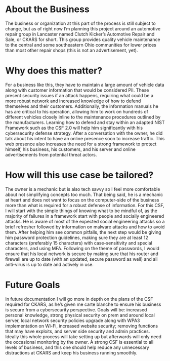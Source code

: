 # About the Business
The business or organization at this part of the process is still subject to change, but as of right now I’m planning this project around an automotive repair group in Lancaster named Clutch Kicker’s Automotive Repair and Sale, or CKARS for short. This group provides quality vehicle maintenance to the central and some southeastern Ohio communities for lower prices than most other repair shops (this is not an advertisement, yet). 

# Why does this matter?
For a business like this, they have to maintain a large amount of vehicle data along with customer information that would be considered PII. These present security issues if an attack happens, requiring what could be a more robust network and increased knowledge of how to defend themselves and their customers. Additionally, the information manuals he has are critical to his operation, allowing him to work on hundreds of different vehicles closely inline to the maintenance procedures outlined by the manufacturers. Learning how to defend and stay within an adapted NIST Framework such as the CSF 2.0 will help him significantly with his cybersecurity defense strategy. After a conversation with the owner, he did talk about his intent to have an online presence soon to increase traffic. This web presence also increases the need for a strong framework to protect himself, his business, his customers, and his server and online advertisements from potential threat actors. 

# How will this use case be tailored?
The owner is a mechanic but is also tech savvy so I feel more comfortable about not simplifying concepts too much. That being said, he is a mechanic at heart and does not want to focus on the computer-side of the business more than what is required for a robust defense of information. For this CSF, I will start with the simple things of knowing what to be mindful of, as the majority of failures in a framework start with people and socially engineered attacks. He is aware of most of the expected social engineering attacks so a brief refresher followed by information on malware attacks and how to avoid them. After helping him see common pitfalls, the next step would be giving him password protection guidelines, making sure they are at least 12 characters (preferably 15 characters) with case-sensitivity and special characters, and using MFA. Following on the theme of passwords, I would ensure that his local network is secure by making sure that his router and firewall are up to date (with an updated, secure password as well) and all anti-virus is up to date and actively in use. 

# Future Goals
In future documentation I will go more in depth on the plans of the CSF required for CKARS, as he’s given me carte blanche to ensure his business is secure from a cybersecurity perspective. Goals will be: increased personal knowledge, strong physical security on prem and around local server, local network security policies upgrade along with WPA3 implementation on Wi-Fi, increased website security; removing functions that may have exploits, and server side security and admin practices. Ideally this whole process will take setting up but afterwards will only need the occasional monitoring by the owner. A strong CSF is essential to all levels of business, and this one should help reduce any unnecessary distractions at CKARS and keep his business running smoothly. 
